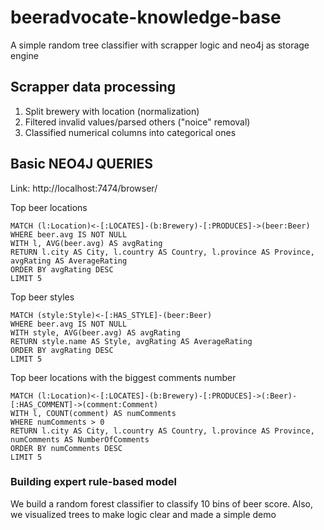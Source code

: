 # beeradvocate-knowledge-base
A simple random tree classifier with scrapper logic and neo4j as storage engine

## Scrapper data processing
1. Split brewery with location (normalization)
2. Filtered invalid values/parsed others ("noice" removal)
3. Classified numerical columns into categorical ones


## Basic NEO4J QUERIES
Link: http://localhost:7474/browser/

Top beer locations
```cypher
MATCH (l:Location)<-[:LOCATES]-(b:Brewery)-[:PRODUCES]->(beer:Beer)
WHERE beer.avg IS NOT NULL
WITH l, AVG(beer.avg) AS avgRating
RETURN l.city AS City, l.country AS Country, l.province AS Province, avgRating AS AverageRating
ORDER BY avgRating DESC
LIMIT 5
```

Top beer styles
```cypher
MATCH (style:Style)<-[:HAS_STYLE]-(beer:Beer)
WHERE beer.avg IS NOT NULL
WITH style, AVG(beer.avg) AS avgRating
RETURN style.name AS Style, avgRating AS AverageRating
ORDER BY avgRating DESC
LIMIT 5
```

Top beer locations with the biggest comments number
```cypher
MATCH (l:Location)<-[:LOCATES]-(b:Brewery)-[:PRODUCES]->(:Beer)-[:HAS_COMMENT]->(comment:Comment)
WITH l, COUNT(comment) AS numComments
WHERE numComments > 0
RETURN l.city AS City, l.country AS Country, l.province AS Province, numComments AS NumberOfComments
ORDER BY numComments DESC
LIMIT 5
```

### Building expert rule-based model

We build a random forest classifier to classify 10 bins of beer score.
Also, we visualized trees to make logic clear and made a simple demo